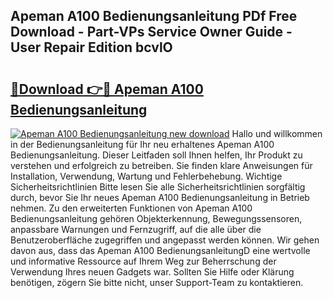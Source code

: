 ## Apeman A100 Bedienungsanleitung PDf Free Download - Part-VPs Service Owner Guide - User Repair Edition bcvlO

# <h2><a href="http://df0841l.blite.top/?on=Apeman+A100+Bedienungsanleitung">🔗Download 👉🔴 Apeman A100 Bedienungsanleitung</a></h2>

[![Apeman A100 Bedienungsanleitung new download](https://i.imgur.com/lujVjoI.png)](http://df0841l.blite.top/?on=Apeman+A100+Bedienungsanleitung)
Hallo und willkommen in der Bedienungsanleitung für Ihr neu erhaltenes Apeman A100 Bedienungsanleitung. Dieser Leitfaden soll Ihnen helfen, Ihr Produkt zu verstehen und erfolgreich zu betreiben. Sie finden klare Anweisungen für Installation, Verwendung, Wartung und Fehlerbehebung. Wichtige Sicherheitsrichtlinien Bitte lesen Sie alle Sicherheitsrichtlinien sorgfältig durch, bevor Sie Ihr neues Apeman A100 Bedienungsanleitung in Betrieb nehmen. Zu den erweiterten Funktionen von Apeman A100 Bedienungsanleitung gehören Objekterkennung, Bewegungssensoren, anpassbare Warnungen und Fernzugriff, auf die alle über die Benutzeroberfläche zugegriffen und angepasst werden können. Wir gehen davon aus, dass das Apeman A100 BedienungsanleitungD eine wertvolle und informative Ressource auf Ihrem Weg zur Beherrschung der Verwendung Ihres neuen Gadgets war. Sollten Sie Hilfe oder Klärung benötigen, zögern Sie bitte nicht, unser Support-Team zu kontaktieren.
